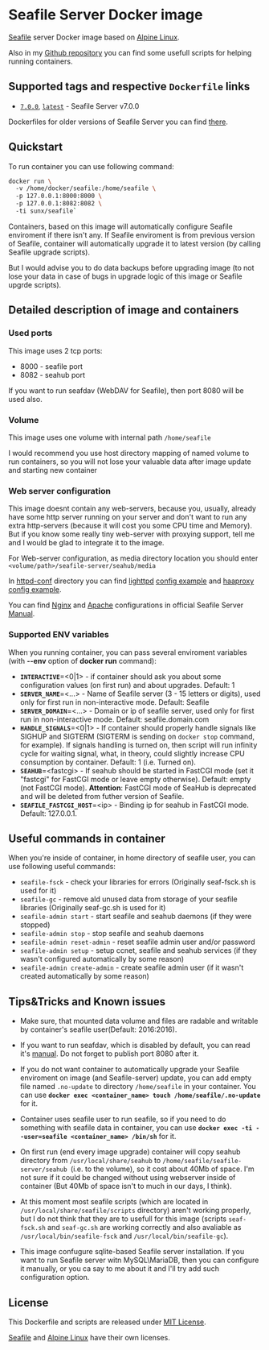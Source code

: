 # Seafile Server Docker image
[Seafile](http://seafile.com/) server Docker image based on [Alpine Linux](https://hub.docker.com/_/alpine/).

Also in my [Github repository](https://github.com/VGoshev/seafile-docker) you can find some usefull scripts for helping running containers.

## Supported tags and respective `Dockerfile` links

* [`7.0.0`](https://github.com/VGoshev/seafile-docker/blob/7.0.0/docker/Dockerfile), [`latest`](https://github.com/VGoshev/seafile-docker/blob/master/docker/Dockerfile) - Seafile Server v7.0.0

Dockerfiles for older versions of Seafile Server you can find [there](https://github.com/VGoshev/seafile-docker/tags).

## Quickstart

To run container you can use following command:
```bash
docker run \  
  -v /home/docker/seafile:/home/seafile \  
  -p 127.0.0.1:8000:8000 \  
  -p 127.0.0.1:8082:8082 \  
  -ti sunx/seafile`
```
Containers, based on this image will automatically configure 
 Seafile enviroment if there isn't any. If Seafile enviroment is from previous version of Seafile, container will automatically upgrade it to latest version (by calling Seafile upgrade scripts).
 
But I would advise you to do data backups before upgrading image 
 (to not lose your data in case of bugs in upgrade logic of this image or Seafile upgrde scripts).

## Detailed description of image and containers

### Used ports

This image uses 2 tcp ports:
* 8000 - seafile port
* 8082 - seahub port

If you want to run seafdav (WebDAV for Seafile), then port 8080 will be used also.

### Volume
This image uses one volume with internal path `/home/seafile`

I would recommend you use host directory mapping of named volume to run containers, so you will not lose your valuable data after image update and starting new container

### Web server configuration

This image doesnt contain any web-servers, because you, usually, already have some http server running on your server and don't want to run any extra http-servers (because it will cost you some CPU time and Memory). But if you know some really tiny web-server with proxying support, tell me and I would be glad to integrate it to the image.


For Web-server configuration, as media directory location you should enter
`<volume/path>/seafile-server/seahub/media`

In [httpd-conf](https://github.com/VGoshev/seafile-docker/blob/master/httpd-conf/) directory you can find
[lighttpd](https://www.lighttpd.net/) [config example](https://github.com/VGoshev/seafile-docker/blob/master/httpd-conf/lighttpd.conf.example) and
[haaproxy](https://www.haproxy.com/) [config example](https://github.com/VGoshev/seafile-docker/blob/master/httpd-conf/haproxy.cfg).

You can find 
[Nginx](https://manual.seafile.com/deploy/deploy_with_nginx.html) and 
[Apache](https://manual.seafile.com/deploy/deploy_with_apache.html) 
configurations in official Seafile Server [Manual](https://manual.seafile.com/).

### Supported ENV variables

When you running container, you can pass several enviroment variables (with **--env** option of **docker run** command):
* **`INTERACTIVE`**=\<0|1> - if container should ask you about some configuration values (on first run) and about upgrades. Default: 1
* **`SERVER_NAME`**=\<...> - Name of Seafile server (3 - 15 letters or digits), used only for first run in non-interactive mode. Default: Seafile
* **`SERVER_DOMAIN`**=\<...> - Domain or ip of seafile server, used only for first run in non-interactive mode. Default: seafile.domain.com
* **`HANDLE_SIGNALS`**=\<0|1> - If container should properly handle signals like SIGHUP and SIGTERM (SIGTERM is sending on `docker stop` command, for example). If signals handling is turned on, then script will run infinity cycle for waiting signal, what, in theory, could slightly increase CPU consumption by container. Default: 1 (i.e. Turned on).
* **`SEAHUB`**=\<fastcgi> - If seahub should be started in FastCGI mode (set it "fastcgi" for FastCGI mode or leave empty otherwise). Default: empty (not FastCGI mode). **Attention**: FastCGI mode of SeaHub is deprecated and will be deleted from futher version of Seafile.
* **`SEAFILE_FASTCGI_HOST`**=\<ip> - Binding ip for seahub in FastCGI mode. Default: 127.0.0.1.


## Useful commands in container

When you're inside of container, in home directory of seafile user, you can use following useful commands:
* `seafile-fsck` - check your libraries for errors (Originally seaf-fsck.sh is used for it)
* `seafile-gc` - remove ald unused data from storage of your seafile libraries (Originally seaf-gc.sh is used for it)
* `seafile-admin start` - start seafile and seahub daemons (if they were stopped)
* `seafile-admin stop` - stop seafile and seahub daemons
* `seafile-admin reset-admin` - reset seafile admin user and/or password
* `seafile-admin setup` - setup ccnet, seafile and seahub services (if they wasn't configured automatically by some reason)
* `seafile-admin create-admin` - create seafile admin user (if it wasn't created automatically by some reason)

## Tips&amp;Tricks and Known issues

* Make sure, that mounted data volume and files are radable and writable by container's seafile user(Default: 2016:2016).

* If you want to run seafdav, which is disabled by default, you can read it's [manual](https://manual.seafile.com/extension/webdav.html). Do not forget to publish port 8080 after it.

* If you do not want container to automatically upgrade your Seafile enviroment on image (and Seafile-server) update, 
you can add empty file named `.no-update` to directory `/home/seafile` in your container. You can use **`docker exec <container_name> touch /home/seafile/.no-update`** for it.

* Container uses seafile user to run seafile, so if you need to do something with seafile data in container, you can use **`docker exec -ti --user=seafile <container_name> /bin/sh`** for it.

* On first run (end every image upgrade) container will copy seahub directory from `/usr/local/share/seahub` to `/home/seafile/seafile-server/seahub `(i.e. to the volume), so it cost about 40Mb of space. I'm not sure if it could be changed without using webserver inside of container (But 40Mb of space isn't to much in our days, I think).

* At this moment most seafile scripts (which are located in `/usr/local/share/seafile/scripts` directory) aren't working properly, but I do not think that they are to usefull for this image (scripts `seaf-fsck.sh` and `seaf-gc.sh` are working correctly and also avaliable as `/usr/local/bin/seafile-fsck` and `/usr/local/bin/seafile-gc`).

* This image confugure sqlite-based Seafile server installation. If you want to run Seafile server witn MySQL\MariaDB, then you can configure it manually, or you ca say to me about it and I'll try add such configuration option.

## License

This Dockerfile and scripts are released under [MIT License](https://github.com/VGoshev/seafile-docker/blob/master/LICENSE).

[Seafile](https://github.com/haiwen/seafile/blob/master/LICENSE.txt) and [Alpine Linux](https://www.alpinelinux.org/) have their own licenses.
